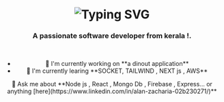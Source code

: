  <h1 align="center">
  <img src="https://readme-typing-svg.herokuapp.com/?font=Righteous&size=35&center=true&vCenter=true&width=500&height=70&duration=4000&lines=Hi+There!+👋;+I'm+Alan+Zacharia!;" alt="Typing SVG"  />
  </h1>
  <h3 align="center">A passionate software developer from kerala !.</h3>
  <br/>
  <div align="center">
    <ul >
      <li>🔭 I'm currently working on **a dinout application**</li>
      <li>🌱 I'm currently learing **SOCKET, TAILWIND , NEXT js , AWS**</li>
    </ul>
   💬 Ask me about **Node js , React , Mongo Db , Firebase , Express... or anything [here](https://www.linkedin.com/in/alan-zacharia-02b230271/)**
  </div>




